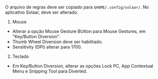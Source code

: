O arquivo de regras deve ser copiado para `$HOME/.config/solaar/`.
No aplicativo Solaar, deve ser alterado:
1. Mouse
- Alterar a opção Mouse Gesture BUtton para Mouse Gestures, em "Key/Button Diversion".
- Thumb Wheel Diversion deve ser habilitado.
- Sensitivity (DPI) alterar para 1700.
2. Teclado
- Em Key/Button Diversion, alterar as opções Lock PC, App Contextual Menu e Snipping Tool para Diverted.